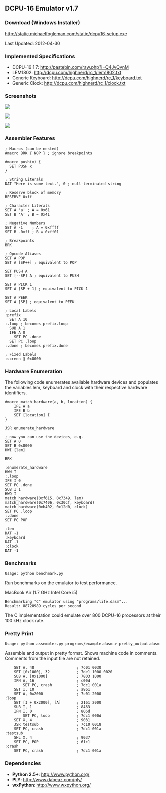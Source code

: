 ## DCPU-16 Emulator v1.7

### Download (Windows Installer)

http://static.michaelfogleman.com/static/dcpu16-setup.exe

Last Updated: 2012-04-30

### Implemented Specifications

- DCPU-16 1.7: http://pastebin.com/raw.php?i=Q4JvQvnM
- LEM1802: http://dcpu.com/highnerd/rc_1/lem1802.txt
- Generic Keyboard: http://dcpu.com/highnerd/rc_1/keyboard.txt
- Generic Clock: http://dcpu.com/highnerd/rc_1/clock.txt

### Screenshots

![](https://raw.github.com/fogleman/DCPU-16/master/screenshots/debug.png)

![](https://raw.github.com/fogleman/DCPU-16/master/screenshots/syntax.png)

![](https://raw.github.com/fogleman/DCPU-16/master/screenshots/nyan.gif)

### Assembler Features

```dasm
; Macros (can be nested)
#macro BRK { NOP } ; ignore breakpoints

#macro push(x) {
  SET PUSH x
}

; String Literals
DAT "Here is some text.", 0 ; null-terminated string

; Reserve block of memory
RESERVE 0xff

; Character Literals
SET A 'a' ; A = 0x61
SET B 'A' ; B = 0x41

; Negative Numbers
SET A -1    ; A = 0xffff
SET B -0xff ; B = 0xff01

; Breakpoints
BRK

; Opcode Aliases
SET A POP
SET A [SP++] ; equivalent to POP

SET PUSH A
SET [--SP] A ; equivalent to PUSH

SET A PICK 1
SET A [SP + 1] ; equivalent to PICK 1

SET A PEEK
SET A [SP] ; equivalent to PEEK

; Local Labels
:prefix
  SET A 10
:.loop ; becomes prefix.loop
  SUB A 1
  IFE A 0
    SET PC .done
  SET PC .loop
:.done ; becomes prefix.done

; Fixed Labels
:screen @ 0x8000
```

### Hardware Enumeration

The following code enumerates available hardware devices and populates the variables lem, keyboard and clock with their respective hardware identifiers.

```dasm
#macro match_hardware(a, b, location) {
    IFE A a
    IFE B b
    SET [location] I
}

JSR enumerate_hardware

; now you can use the devices, e.g.
SET A 0
SET B 0x8000
HWI [lem]

BRK

:enumerate_hardware
HWN I
:.loop
IFE I 0
SET PC .done
SUB I 1
HWQ I
match_hardware(0xf615, 0x7349, lem)
match_hardware(0x7406, 0x30cf, keyboard)
match_hardware(0xb402, 0x12d0, clock)
SET PC .loop
:.done
SET PC POP

:lem
DAT -1
:keyboard
DAT -1
:clock
DAT -1
```

### Benchmarks

    Usage: python benchmark.py

Run benchmarks on the emulator to test performance.

MacBook Air (1.7 GHz Intel Core i5)

    Benchmarking "C" emulator using "programs/life.dasm"...
    Result: 88728989 cycles per second

The C implementation could emulate over 800 DCPU-16 processors at their 100 kHz clock rate.

### Pretty Print

    Usage: python assembler.py programs/example.dasm > pretty_output.dasm

Assemble and output in pretty format. Shows machine code in comments. Comments from the input file are not retained.

```dasm
    SET A, 48                   ; 7c01 0030
    SET [0x1000], 32            ; 7de1 1000 0020
    SUB A, [0x1000]             ; 7803 1000
    IFN A, 16                   ; c00d
        SET PC, crash           ; 7dc1 001a
    SET I, 10                   ; a861
    SET A, 0x2000               ; 7c01 2000
:loop
    SET [I + 0x2000], [A]       ; 2161 2000
    SUB I, 1                    ; 8463
    IFN I, 0                    ; 806d
        SET PC, loop            ; 7dc1 000d
    SET X, 4                    ; 9031
    JSR testsub                 ; 7c10 0018
    SET PC, crash               ; 7dc1 001a
:testsub
    SHL X, 4                    ; 9037
    SET PC, POP                 ; 61c1
:crash
    SET PC, crash               ; 7dc1 001a
```

### Dependencies
- **Python 2.5+**: http://www.python.org/
- **PLY**: http://www.dabeaz.com/ply/
- **wxPython**: http://www.wxpython.org/
